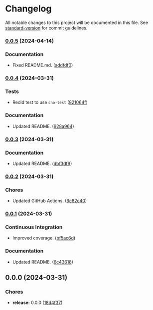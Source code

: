 # Changelog

All notable changes to this project will be documented in this file. See [standard-version](https://github.com/conventional-changelog/standard-version) for commit guidelines.

### [0.0.5](https://github.com/Anadian/cno-base64/compare/v0.0.4...v0.0.5) (2024-04-14)


### Documentation

* Fixed README.md. ([addfdf0](https://github.com/Anadian/cno-base64/commit/addfdf064bc16305f69e944029f144455ac1f2b6))

### [0.0.4](https://github.com/Anadian/cno-base64/compare/v0.0.3...v0.0.4) (2024-03-31)


### Tests

* Redid test to use `cno-test` ([821064f](https://github.com/Anadian/cno-base64/commit/821064f81ea313b29dadff3df88afb6dead80960))


### Documentation

* Updated README. ([928a964](https://github.com/Anadian/cno-base64/commit/928a964f6bf7f80a4158f2674f6c7da87b64f00b))

### [0.0.3](https://github.com/Anadian/cno-base64/compare/v0.0.2...v0.0.3) (2024-03-31)


### Documentation

* Updated README. ([dbf3df9](https://github.com/Anadian/cno-base64/commit/dbf3df9d58b52f07c64277e408eedb27c2be43ac))

### [0.0.2](https://github.com/Anadian/cno-base64/compare/v0.0.1...v0.0.2) (2024-03-31)


### Chores

* Updated GitHub Actions. ([6c82c40](https://github.com/Anadian/cno-base64/commit/6c82c40ccfe61e285b2f2f98a247de610d3d5ff1))

### [0.0.1](https://github.com/Anadian/cno-base64/compare/v0.0.0...v0.0.1) (2024-03-31)


### Continuous Integration

* Improved coverage. ([bf5ac6d](https://github.com/Anadian/cno-base64/commit/bf5ac6dd49301ae9ebb226ad13aee6ba3d03f0ac))


### Documentation

* Updated README. ([6c43618](https://github.com/Anadian/cno-base64/commit/6c43618b7604efc1724dd40747f3f92915b7fa26))

## 0.0.0 (2024-03-31)


### Chores

* **release:** 0.0.0 ([18d4f37](https://github.com/Anadian/cno-base64/commit/18d4f375cd7bf9b9f30f8f6725875dc4666440fd))
